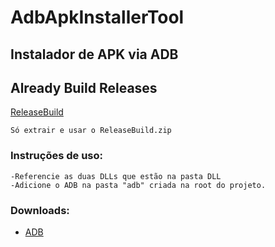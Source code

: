 # AdbApkInstallerTool

## Instalador de APK via ADB




## Already Build Releases
[ReleaseBuild](https://raw.githubusercontent.com/igordias2/AdbApkInstallerTool/master/ReleaseBuild.zip)
```
Só extrair e usar o ReleaseBuild.zip
```



### Instruções de uso:
```
-Referencie as duas DLLs que estão na pasta DLL
-Adicione o ADB na pasta "adb" criada na root do projeto.
```

### Downloads: 
* [ADB](https://dl.google.com/android/repository/platform-tools_r28.0.0-windows.zip)
